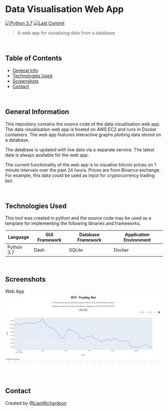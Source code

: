 # Data Visualisation Web App
[![Python 3.7](https://img.shields.io/badge/python-3.7-blue.svg)](https://www.python.org/downloads/release/python-370/)
[![Last Commit](https://img.shields.io/badge/last%20commit-june%202022-orange)]()
> A web app for visualising data from a database

<br/>
<p align="left">

## Table of Contents

- [General Info](#general-information) <br/>
- [Technologies Used](#technologies-used) <br/>
- [Screenshots](#screenshots) <br/>
- [Contact](#contact)

</p> 
<br/>

## General Information
This repository contains the source code of the data visualisation web app. The data visualisation web app is hosted
on AWS EC2 and runs in Docker containers. The web app features interactive graphs plotting data stored on a database. 

The database is updated with live data via a separate service. The latest data is always available for the web app.

The current functionality of the web app is to visualise bitcoin prices on 1 minute intervals over the past 24 hours.
Prices are from Binance exchange. For example, this data could be used as input for cryptocurrency trading bot.

<br/>

## Technologies Used
This tool was created in python and the source code may be used as a template for implementing the following libraries 
and frameworks.

| Language    | GUI Framework | Database Framework | Application Environment |
|-------------|---------------|--------------------|-------------------------|
| Python 3.7  | Dash          | SQLite             | Docker                  |

<br/>

## Screenshots
Web App <br/>
<img src="images/Capture.PNG" alt="drawing" width="500"/>

<br/>

## Contact
Created by [@LiamRichardson](https://www.linkedin.com/in/liam-richardson/)
<br/>
